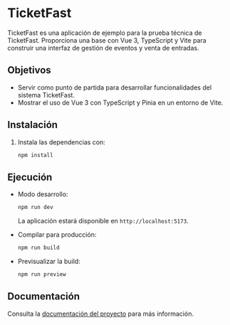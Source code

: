 
# TicketFast
TicketFast es una aplicación de ejemplo para la prueba técnica de TicketFast. Proporciona una base con Vue 3, TypeScript y Vite para construir una interfaz de gestión de eventos y venta de entradas.

## Objetivos

- Servir como punto de partida para desarrollar funcionalidades del sistema TicketFast.
- Mostrar el uso de Vue 3 con TypeScript y Pinia en un entorno de Vite.

## Instalación

1. Instala las dependencias con:

   ```bash
   npm install
   ```

## Ejecución

- Modo desarrollo:

  ```bash
  npm run dev
  ```

  La aplicación estará disponible en `http://localhost:5173`.

- Compilar para producción:

  ```bash
  npm run build
  ```

- Previsualizar la build:

  ```bash
  npm run preview
  ```

## Documentación

Consulta la [documentación del proyecto](docs/README.md) para más información.